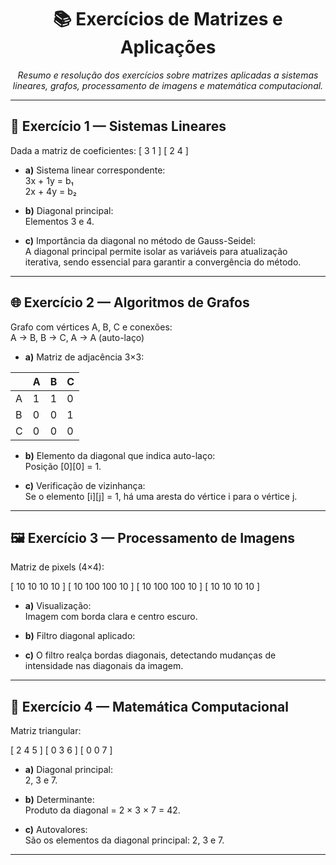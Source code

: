 <h1 align="center">📚 Exercícios de Matrizes e Aplicações</h1>

<p align="center">
  <em>Resumo e resolução dos exercícios sobre matrizes aplicadas a sistemas lineares, grafos, processamento de imagens e matemática computacional.</em>
</p>

---

## 🧮 Exercício 1 — Sistemas Lineares

Dada a matriz de coeficientes:
[ 3 1 ]
[ 2 4 ]


- **a)** Sistema linear correspondente:  
  3x + 1y = b₁  
  2x + 4y = b₂  

- **b)** Diagonal principal:  
  Elementos 3 e 4.

- **c)** Importância da diagonal no método de Gauss-Seidel:  
  A diagonal principal permite isolar as variáveis para atualização iterativa, sendo essencial para garantir a convergência do método.

---

## 🌐 Exercício 2 — Algoritmos de Grafos

Grafo com vértices A, B, C e conexões:  
A → B, B → C, A → A (auto-laço)

- **a)** Matriz de adjacência 3×3:

|   | A | B | C |
|---|---|---|---|
| A | 1 | 1 | 0 |
| B | 0 | 0 | 1 |
| C | 0 | 0 | 0 |

- **b)** Elemento da diagonal que indica auto-laço:  
  Posição [0][0] = 1.

- **c)** Verificação de vizinhança:  
  Se o elemento [i][j] = 1, há uma aresta do vértice i para o vértice j.

---

## 🖼️ Exercício 3 — Processamento de Imagens

Matriz de pixels (4×4):

[ 10 10 10 10 ]
[ 10 100 100 10 ]
[ 10 100 100 10 ]
[ 10 10 10 10 ]

- **a)** Visualização:  
  Imagem com borda clara e centro escuro.

- **b)** Filtro diagonal aplicado:


- **c)** O filtro realça bordas diagonais, detectando mudanças de intensidade nas diagonais da imagem.

---

## 📐 Exercício 4 — Matemática Computacional

Matriz triangular:

[ 2 4 5 ]
[ 0 3 6 ]
[ 0 0 7 ]


- **a)** Diagonal principal:  
  2, 3 e 7.

- **b)** Determinante:  
  Produto da diagonal = 2 × 3 × 7 = 42.

- **c)** Autovalores:  
  São os elementos da diagonal principal: 2, 3 e 7.

---


